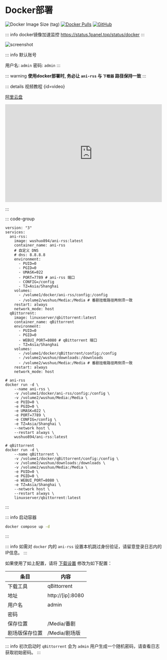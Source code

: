 # Docker部署

<div>

![Docker Image Size (tag)](https://img.shields.io/docker/image-size/wushuo894/ani-rss/latest)
[![Docker Pulls](https://img.shields.io/docker/pulls/wushuo894/ani-rss)](https://hub.docker.com/r/wushuo894/ani-rss)
[![GitHub](https://img.shields.io/badge/-GitHub-181717?logo=github)](https://github.com/wushuo894/ani-rss)
</div>

::: info docker镜像加速监控
<https://status.1panel.top/status/docker>
:::

<img src="/screenshot/62f73859bd2fb7063f7f1eff12545fec-screenshot.webp" alt="screenshot" id="screenshot">

::: info 默认账号

用户名: `admin` 密码: `admin`
:::

::: warning
**使用docker部署时, 务必让 `ani-rss` 与 `下载器` 路径保持一致**
:::

::: details 视频教程 {id=video}

[阿里云盘](https://www.alipan.com/s/eqt2XLZJThu)

<div style="overflow-x: auto;">
<iframe 
width="560" 
height="315" 
src="https://www.youtube.com/embed/y9-mgvnSnxs?si=CCz_58LaZu3mbpr5" 
title="YouTube video player" 
frameborder="0" 
allow="accelerometer; autoplay; clipboard-write; encrypted-media; gyroscope; picture-in-picture; web-share" 
referrerpolicy="strict-origin-when-cross-origin" 
allowfullscreen>
</iframe>
</div>

:::

::: code-group

```yaml:line-numbers [docker-compose.yml]
version: "3"
services:
  ani-rss:
    image: wushuo894/ani-rss:latest
    container_name: ani-rss
    # 自定义 DNS
    # dns: 8.8.8.8
    environment:
      - PUID=0
      - PGID=0
      - UMASK=022
      - PORT=7789 # ani-rss 端口
      - CONFIG=/config
      - TZ=Asia/Shanghai
    volumes:
      - /volume1/docker/ani-rss/config:/config
      - /volume2/wushuo/Media:/Media # 番剧挂载路径两侧须一致
    restart: always
    network_mode: host
  qBittorrent:
    image: linuxserver/qbittorrent:latest
    container_name: qBittorrent
    environment:
      - PUID=0
      - PGID=0
      - WEBUI_PORT=8080 # qBittorrent 端口
      - TZ=Asia/Shanghai
    volumes:
      - /volume1/docker/qBittorrent/config:/config
      - /volume2/wushuo/downloads:/downloads
      - /volume2/wushuo/Media:/Media # 番剧挂载路径两侧须一致
    restart: always
    network_mode: host
```

```bash:line-numbers [docker run]
# ani-rss
docker run -d \
    --name ani-rss \
    -v /volume1/docker/ani-rss/config:/config \
    -v /volume2/wushuo/Media:/Media \
    -e PUID=0 \
    -e PGID=0 \
    -e UMASK=022 \
    -e PORT=7789 \
    -e CONFIG=/config \
    -e TZ=Asia/Shanghai \
    --network host \
    --restart always \
    wushuo894/ani-rss:latest

# qBittorrent
docker run -d \
    --name qBittorrent \
    -v /volume1/docker/qBittorrent/config:/config \
    -v /volume2/wushuo/downloads:/downloads \
    -v /volume2/wushuo/Media:/Media \
    -e PUID=0 \
    -e PGID=0 \
    -e WEBUI_PORT=8080 \
    -e TZ=Asia/Shanghai \
    --network host \
    --restart always \
    linuxserver/qbittorrent:latest
```

:::

::: info 启动容器

```bash
docker compose up -d
```

:::

::: info
如需对 `docker` 内的 `ani-rss` 设置本机跳过身份验证，请留意登录日志内的IP信息。
:::

如果使用了如上配置，请将 [下载设置](../config/download#下载工具) 修改为如下配置：

| 条目      | 内容               |
|---------|------------------|
| 下载工具    | qBittorrent      |
| 地址      | http://[ip]:8080 |
| 用户名     | admin            |
| 密码      |                  |
| 保存位置    | /Media/番剧        |
| 剧场版保存位置 | /Media/剧场版       |

::: info
初次启动时 `qBittorrent` 会为 `admin` 用户生成一个随机密码，请查看日志获取初始密码。
:::

